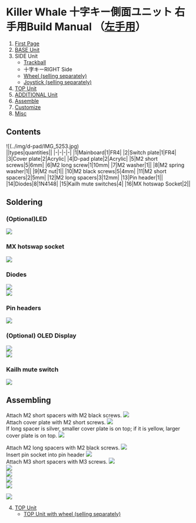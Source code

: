 
# Killer Whale 十字キー側面ユニット 右手用Build Manual （[左手用](../leftside/3_SIDE_DPAD.md.md)）

1. [First Page](../README_EN.md)
2. [BASE Unit](../rightside/2_BASE.md)
3. SIDE Unit
   - [Trackball](../rightside/3_SIDE_TRACKBALL.md)
   - 十字キーRIGHT Side
   - [Wheel (selling separately)](../rightside/3_SIDE_WHEEL.md)
   - [Joystick (selling separately)](../rightside/3_SIDE_JOYSTICK.md)
4. [TOP Unit](../rightside/4_TOP.md)
5. [ADDITIONAL Unit](../rightside/5_ADD.md)
6. [Assemble](../rightside/6_ASSEMBLE.md)
7. [Customize](../rightside/7_CUSTOM.md)
8. [Misc](../rightside/8_MISC.md)

## Contents
![(../img/d-pad/IMG_5253.jpg)    
||types|quantities||
|-|-|-|-|
|1|Mainboard|1|FR4|
|2|Switch plate|1|FR4|
|3|Cover plate|2|Acrylic|
|4|D-pad plate|2|Acrylic|
|5|M2 short screws|5|6mm|
|6|M2 long screw|1|10mm|
|7|M2 washer|1||
|8|M2 spring washer|1||
|9|M2 nut|1||
|10|M2 black screws|5|4mm|
|11|M2 short spacers|2|5mm|
|12|M2 long spacers|3|12mm|
|13|Pin header|1||
|14|Diodes|8|1N4148|
|15|Kailh mute switches|4|
|16|MX hotswap Socket|2||

## Soldering
### (Optional)LED 
![](../img/d-pad/IMG_5260.jpg)  

### MX hotswap socket
![](../img/d-pad/IMG_5264.jpg)  
### Diodes
![](../img/d-pad/IMG_5266.jpg)  
![](../img/d-pad/IMG_5267.jpg)  

### Pin headers
![](../img/d-pad/IMG_5278.jpg)  
### (Optional) OLED Display
![](../img/d-pad/IMG_5280.jpg)  
![](../img/trackball/IMG_5116.jpg)  

### Kailh mute switch
![](../img/d-pad/IMG_5284.jpg)  

## Assembling
Attach M2 short spacers with M2 black screws.
![](../img/d-pad/IMG_5290.jpg)  
Attach cover plate with M2 short screws.
![](../img/d-pad/IMG_5292.jpg)  
If long spacer is silver, smaller cover plate is on top; if it is yellow, larger cover plate is on top.
![](../img/d-pad/IMG_6245.jpg)  

Attach M2 long spacers with M2 black screws.
![](../img/d-pad/IMG_5294.jpg)  
Insert pin socket into pin header
![](../img/d-pad/IMG_5296.jpg)  
Attach M3 short spacers with M3 screws. 
![](../img/trackball/IMG_5169.jpg)   
![](../img/d-pad/IMG_6134.jpg)    
![](../img/trackball/IMG_5184.jpg)  
![](../img/d-pad/IMG_6143.jpg)  
![](../img/d-pad/IMG_5297.jpg)  

![](../img/d-pad/IMG_5307.jpg)  
 
  
4. [TOP Unit](../rightside/4_TOP.md)
   - [TOP Unit with wheel (selling separately)](../rightside/4_TOP_WHEEL.md)


